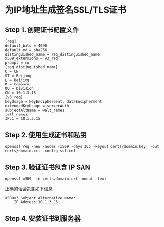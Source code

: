 # 为IP地址生成签名SSL/TLS证书

## Step 1. 创建证书配置文件
```text ssl.cnf
[req]
default_bits = 4096
default_md = sha256
distinguished_name = req_distinguished_name
x509_extensions = v3_req
prompt = no
[req_distinguished_name]
C = CN
ST = Beijing
L = Beijing
O = Company
OU = Division
CN = 10.1.3.15
[v3_req]
keyUsage = keyEncipherment, dataEncipherment
extendedKeyUsage = serverAuth
subjectAltName = @alt_names
[alt_names]
IP.1 = 10.1.3.15
```
## Step 2. 使用生成证书和私钥
```shell
openssl req -new -nodes -x509 -days 365 -keyout certs/domain.key  -out certs/domain.crt -config ssl.cnf
```
## Step 3. 验证证书包含 IP SAN
```shell
openssl x509 -in certs/domain.crt -noout -text
```
正确的话会包含如下信息
```text
X509v3 Subject Alternative Name:
    IP Address:10.1.3.15
```
## Step 4. 安装证书到服务器